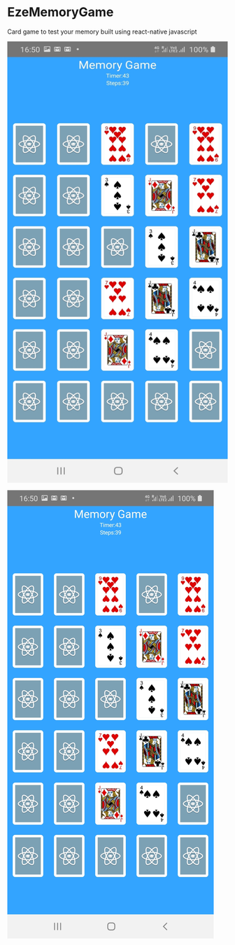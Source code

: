 # EzeMemoryGame
Card game to test your memory built using react-native javascript

![Alt text](image2.jpg)

![](image1.jpg)




